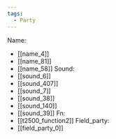 ```yaml
---
tags:
  - Party
---
```

Name:
- [[name_4]]
- [[name_81]]
- [[name_58]]
Sound:
- [[sound_6]]
- [[sound_407]]
- [[sound_7]]
- [[sound_38]]
- [[sound_140]]
- [[sound_39]]
Fn:
- [[t2500_function2]]
Field_party:
- [[field_party_0]]
